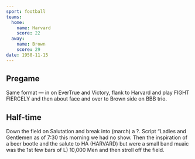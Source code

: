 ```yaml
---
sport: football
teams:
  home:
    name: Harvard
    score: 22
  away:
    name: Brown
    score: 29
date: 1958-11-15
---
```


## Pregame

Same format — in on EverTrue and Victory, flank to Harvard and play FIGHT FIERCELY and then about face and over to Brown side on BBB trio.

## Half-time

Down the field on Salutation and break into (march) a ?. Script “Ladies and Gentlemen as of 7:30 this morning we had no show. Then the inspiration of a beer bootle and the salute to HA (HARVARD) but were a small band muaic was the 1st few bars of L) 10,000 Men and then stroll off the field.
